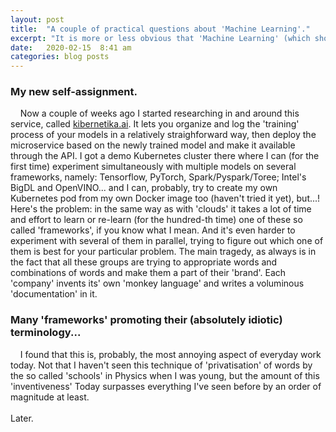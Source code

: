 ```yaml
---
layout: post
title:  "A couple of practical questions about 'Machine Learning'."
excerpt: "It is more or less obvious that 'Machine Learning' (which should be properly called 'Machine Teaching') is here to stay. Now, how do we solve the problem of learning all these 'documentation' with cryptic terminology written by semi-educated half-wits?"
date:   2020-02-15  8:41 am
categories: blog posts
---
```

### My new self-assignment.
&nbsp;&nbsp;&nbsp;&nbsp;Now a couple of weeks ago I started researching in and
around this service, called [kibernetika.ai](https://kibernetika.ai/). It lets you organize and 
log the 'training' process of your models in a relatively straighforward way, then deploy the
microservice based on the newly trained model and make it available through the API. I got a demo
Kubernetes cluster there where I can (for the first time) experiment simultaneously with multiple
models on several frameworks, namely: Tensorflow, PyTorch, Spark/Pyspark/Toree; Intel's BigDL and 
OpenVINO... and I can, probably, try to create my own Kubernetes pod from my own Docker image too
(haven't tried it yet), but...! Here's the problem: in the same way as with 'clouds' it takes a lot
of time and effort to learn or re-learn (for the hundred-th time) one of these so called 'frameworks', 
if you know what I mean. And it's even harder to experiment with several of them in parallel, trying
to figure out which one of them is best for your particular problem. The main tragedy, as always
is in the fact that all these groups are trying to appropriate words and combinations of words
and make them a part of their 'brand'. Each 'company' invents its' own 'monkey language' and writes
a voluminous 'documentation' in it. <br>
### Many 'frameworks' promoting their (absolutely idiotic) terminology...
&nbsp;&nbsp;&nbsp;&nbsp;I found that this is, probably, the most annoying aspect of everyday work
today. Not that I haven't seen this technique of 'privatisation' of words by the so called
'schools' in Physics when I was young, but the amount of this 'inventiveness' Today surpasses
everything I've seen before by an order of magnitude at least.
<br><br>Later.
